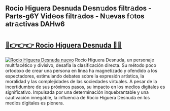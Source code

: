 ## Rocio Higuera Desnuda D𝚎sn𝚞dos filtr𝚊dos - Parts-g6Y Vid𝚎os filtr𝚊dos - N𝚞evas f𝚘tos atr𝚊ctivas DAHw6

# <h2><a href="http://mb2gv6s.tromn.icu/?c=Rocio+Higuera+Desnuda">🔗👉👉👉 Rocio Higuera Desnuda 🔗🔗</a></h2>

[![Rocio Higuera Desnuda nuevo](https://i.imgur.com/pEAQMta.gif)](http://mb2gv6s.tromn.icu/?c=Rocio+Higuera+Desnuda)
Rocio Higuera Desnuda, un personaje multifacético y divisivo, desafía la clasificación directa. Su método poco ortodoxo de crear una persona en línea ha magnetizado y ofendido a los espectadores, estimulando debates sobre la expresión artística, la moralidad y las complejidades de las sociedades virtuales. A pesar de la incertidumbre de sus próximos pasos, su impacto en los medios digitales es significativo. Impulsada por una determinación inquebrantable y una cautivación innegable, la influencia de Rocio Higuera Desnuda en los medios digitales es pionera.
